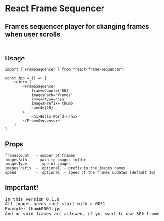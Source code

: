 # React Frame Sequencer

## Frames sequencer player for changing frames when user scrolls <br /><br />

## Usage

```
import { FrameSequencer } from "react-frame-sequencer";

const App = () => {
    return (
        <FrameSequencer
            framesCount={100}
            imagesPath='frames'
            imagesType='jpg'
            imagesPrefix='thumb'
            speed={20}
        >
            <h1>Hello World!</h1>
        </FrameSequencer>
    )
}
```

## Props

```
framesCount   - number of frames
imagesPath    - path to images folder
imagesType    - type of images
imagesPrefix  - (optional) - prefix in the images names
speed         - (optional) - speed of the frames updates (default 10)
```

## Important!

<pre>
In this version 0.1.0
All images names must start with a 0001 
Example: thumb0001.jpg
And no void frames are allowed, if you want to use 300 frames, first frame must be named 0001 and last 0301
</pre>
